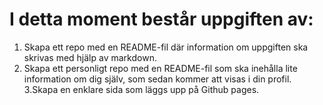 # I detta moment består uppgiften av:

1. Skapa ett repo med en README-fil där information om uppgiften ska skrivas med hjälp av markdown.
2. Skapa ett personligt repo med en README-fil som ska inehålla lite information om dig själv, som sedan kommer att visas i din profil.
3.Skapa en enklare sida som läggs upp på Github pages.
